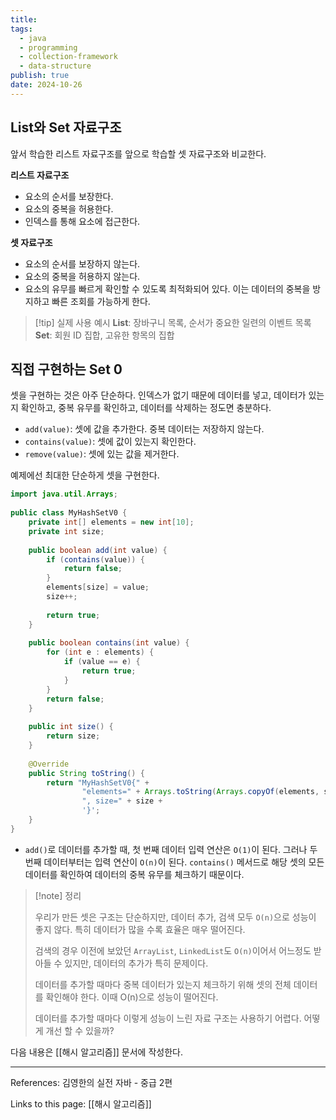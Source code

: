 ```yaml
---
title: 
tags:
  - java
  - programming
  - collection-framework
  - data-structure
publish: true
date: 2024-10-26
---
```

## List와 Set 자료구조
앞서 학습한 리스트 자료구조를 앞으로 학습할 셋 자료구조와 비교한다.

**리스트 자료구조**
- 요소의 순서를 보장한다.
- 요소의 중복을 허용한다.
- 인덱스를 통해 요소에 접근한다.

**셋 자료구조**
- 요소의 순서를 보장하지 않는다.
- 요소의 중복을 허용하지 않는다.
- 요소의 유무를 빠르게 확인할 수 있도록 최적화되어 있다. 이는 데이터의 중복을 방지하고 빠른 조회를 가능하게 한다.

> [!tip] 실제 사용 예시
> **List**: 장바구니 목록, 순서가 중요한 일련의 이벤트 목록
> **Set**: 회원 ID 집합, 고유한 항목의 집합

## 직접 구현하는 Set 0
셋을 구현하는 것은 아주 단순하다. 인덱스가 없기 때문에 데이터를 넣고, 데이터가 있는지 확인하고, 중복 유무를 확인하고, 데이터를 삭제하는 정도면 충분하다.
- `add(value)`: 셋에 값을 추가한다. 중복 데이터는 저장하지 않는다.
- `contains(value)`: 셋에 값이 있는지 확인한다.
- `remove(value)`: 셋에 있는 값을 제거한다.

예제에선 최대한 단순하게 셋을 구현한다.

```java title="MyHashSetV0.java"
import java.util.Arrays;  
  
public class MyHashSetV0 {  
    private int[] elements = new int[10];  
    private int size;  
  
    public boolean add(int value) {  
        if (contains(value)) {  
            return false;  
        }  
        elements[size] = value;  
        size++;  
  
        return true;  
    }  
  
    public boolean contains(int value) {  
        for (int e : elements) {  
            if (value == e) {  
                return true;  
            }  
        }  
        return false;  
    }  
  
    public int size() {  
        return size;  
    }  
  
    @Override  
    public String toString() {  
        return "MyHashSetV0{" +  
                "elements=" + Arrays.toString(Arrays.copyOf(elements, size)) +  
                ", size=" + size +  
                '}';  
    }  
}
```

- `add()`로 데이터를 추가할 때, 첫 번째 데이터 입력 연산은 `O(1)`이 된다. 그러나 두 번째 데이터부터는 입력 연산이 `O(n)`이 된다. `contains()` 메서드로 해당 셋의 모든 데이터를 확인하여 데이터의 중복 유무를 체크하기 때문이다.

> [!note] 정리
> 
> 우리가 만든 셋은 구조는 단순하지만, 데이터 추가, 검색 모두 `O(n)`으로 성능이 좋지 않다. 특히 데이터가 많을 수록 효율은 매우 떨어진다. 
> 
> 검색의 경우 이전에 보았던 `ArrayList`, `LinkedList`도 `O(n)`이어서 어느정도 받아들 수 있지만, 데이터의 추가가 특히 문제이다. 
> 
> 데이터를 추가할 때마다 중복 데이터가 있는지 체크하기 위해 셋의 전체 데이터를 확인해야 한다. 이때 O(n)으로 성능이 떨어진다. 
> 
> 데이터를 추가할 때마다 이렇게 성능이 느린 자료 구조는 사용하기 어렵다. 어떻게 개선 할 수 있을까?

다음 내용은 [[해시 알고리즘]] 문서에 작성한다.

---
References: 김영한의 실전 자바 - 중급 2편

Links to this page: [[해시 알고리즘]]